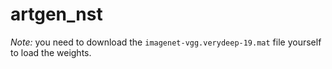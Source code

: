 # artgen_nst

*Note:* you need to download the `imagenet-vgg.verydeep-19.mat` file yourself to load the weights.
